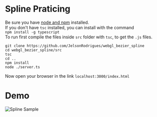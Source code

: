 # Spline Praticing
Be sure you have [node and npm](https://nodejs.org/en/download) installed.<br>
If you don't have `tsc` installed, you can install with the command <br>
```npm install -g typescript```<br>
To run first compile the files inside `src` folder with `tsc`, to get the `.js` files.
<br>
```
git clone https://github.com/JelsonRodrigues/webgl_bezier_spline
cd webgl_bezier_spline/src
tsc
cd ..
npm install
node ./server.ts
```

Now open your browser in the link `localhost:3000/index.html`

# Demo
![Spline Sample](./assets/spline.png)